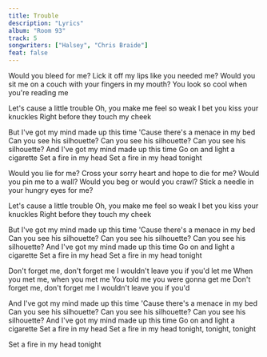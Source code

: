 ```yaml
---
title: Trouble
description: "Lyrics"
album: "Room 93"
track: 5
songwriters: ["Halsey", "Chris Braide"]
feat: false
---
```


<p className="verse-one">
Would you bleed for me?
Lick it off my lips like you needed me?
Would you sit me on a couch with your fingers in my mouth?
You look so cool when you're reading me
</p>

<p className="pre-chorus">
Let's cause a little trouble
Oh, you make me feel so weak
I bet you kiss your knuckles
Right before they touch my cheek
</p>
<p className="chorus">
But I've got my mind made up this time
'Cause there's a menace in my bed
Can you see his silhouette?
Can you see his silhouette?
Can you see his silhouette?
And I've got my mind made up this time
Go on and light a cigarette
Set a fire in my head
Set a fire in my head tonight
</p>
<p className="verse-two">
Would you lie for me?
Cross your sorry heart and hope to die for me?
Would you pin me to a wall?
Would you beg or would you crawl?
Stick a needle in your hungry eyes for me?
</p>
<p className="pre-chorus">
Let's cause a little trouble
Oh, you make me feel so weak
I bet you kiss your knuckles
Right before they touch my cheek

</p>
<p className="chorus">
But I've got my mind made up this time
'Cause there's a menace in my bed
Can you see his silhouette?
Can you see his silhouette?
Can you see his silhouette?
And I've got my mind made up this time
Go on and light a cigarette
Set a fire in my head
Set a fire in my head tonight
</p>
<p className="bridge">
Don't forget me, don't forget me
I wouldn't leave you if you'd let me
When you met me, when you met me
You told me you were gonna get me
Don't forget me, don't forget me
I wouldn't leave you if you'd
</p>
<p className="chorus">
And I've got my mind made up this time
'Cause there's a menace in my bed
Can you see his silhouette?
Can you see his silhouette?
Can you see his silhouette?
And I've got my mind made up this time
Go on and light a cigarette
Set a fire in my head
Set a fire in my head tonight, tonight, tonight
</p>

<p className="outro">
Set a fire in my head tonight
</p>
